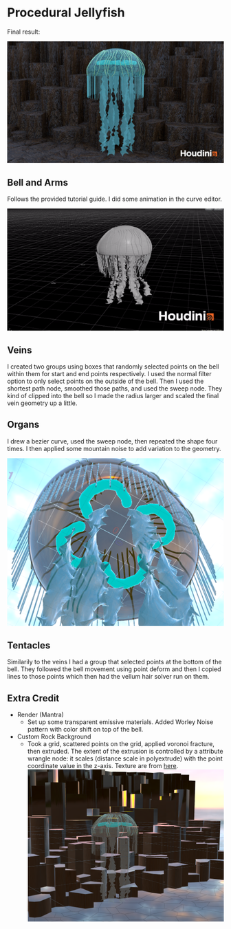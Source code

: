 # Procedural Jellyfish

Final result:

![render](color_render.png)

## Bell and Arms
Follows the provided tutorial guide. I did some animation in the curve editor.

![anim](animation.gif)

## Veins
I created two groups using boxes that randomly selected points on the bell within them for start and end points respectively. I used the normal filter option to only select points on the outside of the bell. Then I used the shortest path node, smoothed those paths, and used the sweep node. They kind of clipped into the bell so I made the radius larger and scaled the final vein geometry up a little.

## Organs
I drew a bezier curve, used the sweep node, then repeated the shape four times. I then applied some mountain noise to add variation to the geometry.

![organs](organs.png)

## Tentacles
Similarily to the veins I had a group that selected points at the bottom of the bell. They followed the bell movement using point deform and then I copied lines to those points which then had the vellum hair solver run on them.

## Extra Credit
* Render (Mantra)
  * Set up some transparent emissive materials. Added Worley Noise pattern with color shift on top of the bell.
* Custom Rock Background
  * Took a grid, scattered points on the grid, applied voronoi fracture, then extruded. The extent of the extrusion is controlled by a attribute wrangle node: it scales (distance scale in polyextrude) with the point coordinate value in the z-axis. Texture are from [here](https://polyhaven.com/a/rock_face_03).
    ![rocks](preview_c.png)
